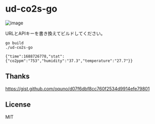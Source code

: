 # ud-co2s-go

![image](https://github.com/kznrluk/ud-co2s-grafana/assets/29700428/f0ca0eab-083a-4f86-a180-a40848310d24)

URLとAPIキーを書き換えてビルドしてください。

```
go build
./ud-co2s-go

{"time":1688726778,"stat":{"co2ppm":"753","humidity":"37.3","temperature":"27.7"}}
```

## Thanks

https://gist.github.com/oquno/d07f6dbf8cc760f2534d9914efe79801

## License
MIT
